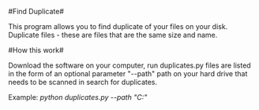 #Find Duplicate#

This program allows you to find duplicate of your files on your disk.
Duplicate files - these are files that are the same size and name.

#How this work#

Download the software on your computer, run duplicates.py files are listed in the form of an optional parameter "--path" path on your hard drive that needs to be scanned in search for duplicates.

Example: *python duplicates.py --path "C:\"*
